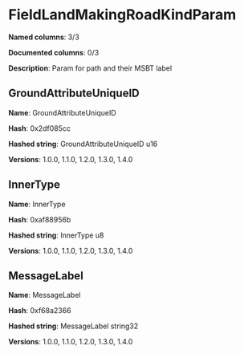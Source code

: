 # FieldLandMakingRoadKindParam
**Named columns**: 3/3

**Documented columns**: 0/3

**Description**: Param for path and their MSBT label
## GroundAttributeUniqueID

**Name**: GroundAttributeUniqueID

**Hash**: 0x2df085cc

**Hashed string**: GroundAttributeUniqueID u16

**Versions**: 1.0.0, 1.1.0, 1.2.0, 1.3.0, 1.4.0

## InnerType

**Name**: InnerType

**Hash**: 0xaf88956b

**Hashed string**: InnerType u8

**Versions**: 1.0.0, 1.1.0, 1.2.0, 1.3.0, 1.4.0

## MessageLabel

**Name**: MessageLabel

**Hash**: 0xf68a2366

**Hashed string**: MessageLabel string32

**Versions**: 1.0.0, 1.1.0, 1.2.0, 1.3.0, 1.4.0

